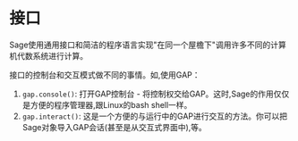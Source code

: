 # 接口

Sage使用通用接口和简洁的程序语言实现"在同一个屋檐下"调用许多不同的计算机代数系统进行计算。

接口的控制台和交互模式做不同的事情。如,使用GAP：

1. `gap.console()`: 打开GAP控制台 - 将控制权交给GAP。这时,Sage的作用仅仅是方便的程序管理器,跟Linux的bash shell一样。
2. `gap.interact()`: 这是一个方便的与运行中的GAP进行交互的方法。你可以把Sage对象导入GAP会话(甚至是从交互式界面中),等。